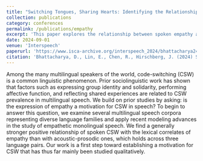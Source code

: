 ```yaml
---
title: "Switching Tongues, Sharing Hearts: Identifying the Relationship between Empathy and Code-switching in Speech"
collection: publications
category: conferences
permalink: /publications/empathy
excerpt: 'This paper explores the relationship between spoken empathy and code-switching across language pairs of varying typological distance.'
date: 2024-09-01
venue: 'Interspeech'
paperurl: 'https://www.isca-archive.org/interspeech_2024/bhattacharya24_interspeech.html'
citation: 'Bhattacharya, D., Lin, E., Chen, R., Hirschberg, J. (2024) Switching Tongues, Sharing Hearts: Identifying the Relationship between Empathy and Code-switching in Speech. Proc. Interspeech 2024, 492-496, doi: 10.21437/Interspeech.2024-1224'
---
```


Among the many multilingual speakers of the world, code-switching (CSW) is a common linguistic phenomenon. Prior sociolinguistic work has shown that factors such as expressing group identity and solidarity, performing affective function, and reflecting shared experiences are related to CSW prevalence in multilingual speech. We build on prior studies by asking: is the expression of empathy a motivation for CSW in speech? To begin to answer this question, we examine several multilingual speech corpora representing diverse language families and apply recent modeling advances in the study of empathetic monolingual speech. We find a generally stronger positive relationship of spoken CSW with the lexical correlates of empathy than with acoustic-prosodic ones, which holds across three language pairs. Our work is a first step toward establishing a motivation for CSW that has thus far mainly been studied qualitatively.
